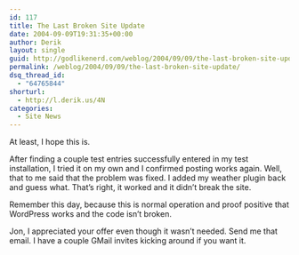 ```yaml
---
id: 117
title: The Last Broken Site Update
date: 2004-09-09T19:31:35+00:00
author: Derik
layout: single
guid: http://godlikenerd.com/weblog/2004/09/09/the-last-broken-site-update/
permalink: /weblog/2004/09/09/the-last-broken-site-update/
dsq_thread_id:
  - "64765844"
shorturl:
  - http://l.derik.us/4N
categories:
  - Site News
---
```

At least, I hope this is.

After finding a couple test entries successfully entered in my test installation, I tried it on my own and I confirmed posting works again. Well, that to me said that the problem was fixed. I added my weather plugin back and guess what. That&#8217;s right, it worked and it didn&#8217;t break the site.

Remember this day, because this is normal operation and proof positive that WordPress works and the code isn&#8217;t broken.

Jon, I appreciated your offer even though it wasn&#8217;t needed. Send me that email. I have a couple GMail invites kicking around if you want it.